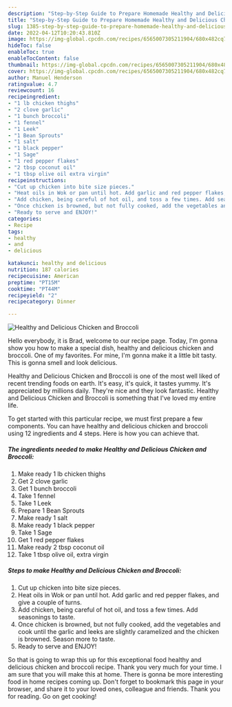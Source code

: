 ```yaml
---
description: "Step-by-Step Guide to Prepare Homemade Healthy and Delicious Chicken and Broccoli"
title: "Step-by-Step Guide to Prepare Homemade Healthy and Delicious Chicken and Broccoli"
slug: 1385-step-by-step-guide-to-prepare-homemade-healthy-and-delicious-chicken-and-broccoli
date: 2022-04-12T10:20:43.810Z
image: https://img-global.cpcdn.com/recipes/6565007305211904/680x482cq70/healthy-and-delicious-chicken-and-broccoli-recipe-main-photo.jpg
hideToc: false
enableToc: true
enableTocContent: false
thumbnail: https://img-global.cpcdn.com/recipes/6565007305211904/680x482cq70/healthy-and-delicious-chicken-and-broccoli-recipe-main-photo.jpg
cover: https://img-global.cpcdn.com/recipes/6565007305211904/680x482cq70/healthy-and-delicious-chicken-and-broccoli-recipe-main-photo.jpg
author: Manuel Henderson
ratingvalue: 4.7
reviewcount: 16
recipeingredient:
- "1 lb chicken thighs"
- "2 clove garlic"
- "1 bunch broccoli"
- "1 fennel"
- "1 Leek"
- "1 Bean Sprouts"
- "1 salt"
- "1 black pepper"
- "1 Sage"
- "1 red pepper flakes"
- "2 tbsp coconut oil"
- "1 tbsp olive oil extra virgin"
recipeinstructions:
- "Cut up chicken into bite size pieces."
- "Heat oils in Wok or pan until hot. Add garlic and red pepper flakes, and give a couple of turns."
- "Add chicken, being careful of hot oil, and toss a few times. Add seasonings to taste."
- "Once chicken is browned, but not fully cooked, add the vegetables and cook until the garlic and leeks are slightly caramelized and the chicken is browned. Season more to taste."
- "Ready to serve and ENJOY!"
categories:
- Recipe
tags:
- healthy
- and
- delicious

katakunci: healthy and delicious 
nutrition: 187 calories
recipecuisine: American
preptime: "PT15M"
cooktime: "PT44M"
recipeyield: "2"
recipecategory: Dinner

---
```



![Healthy and Delicious Chicken and Broccoli](https://img-global.cpcdn.com/recipes/6565007305211904/680x482cq70/healthy-and-delicious-chicken-and-broccoli-recipe-main-photo.jpg)

Hello everybody, it is Brad, welcome to our recipe page. Today, I'm gonna show you how to make a special dish, healthy and delicious chicken and broccoli. One of my favorites. For mine, I'm gonna make it a little bit tasty. This is gonna smell and look delicious.

Healthy and Delicious Chicken and Broccoli is one of the most well liked of recent trending foods on earth. It's easy, it's quick, it tastes yummy. It's appreciated by millions daily. They're nice and they look fantastic. Healthy and Delicious Chicken and Broccoli is something that I've loved my entire life.




To get started with this particular recipe, we must first prepare a few components. You can have healthy and delicious chicken and broccoli using 12 ingredients and 4 steps. Here is how you can achieve that.

<!--inarticleads1-->

##### The ingredients needed to make Healthy and Delicious Chicken and Broccoli:

1. Make ready 1 lb chicken thighs
1. Get 2 clove garlic
1. Get 1 bunch broccoli
1. Take 1 fennel
1. Take 1 Leek
1. Prepare 1 Bean Sprouts
1. Make ready 1 salt
1. Make ready 1 black pepper
1. Take 1 Sage
1. Get 1 red pepper flakes
1. Make ready 2 tbsp coconut oil
1. Take 1 tbsp olive oil, extra virgin




<!--inarticleads2-->

##### Steps to make Healthy and Delicious Chicken and Broccoli:

1. Cut up chicken into bite size pieces.
1. Heat oils in Wok or pan until hot. Add garlic and red pepper flakes, and give a couple of turns.
1. Add chicken, being careful of hot oil, and toss a few times. Add seasonings to taste.
1. Once chicken is browned, but not fully cooked, add the vegetables and cook until the garlic and leeks are slightly caramelized and the chicken is browned. Season more to taste.
1. Ready to serve and ENJOY!



So that is going to wrap this up for this exceptional food healthy and delicious chicken and broccoli recipe. Thank you very much for your time. I am sure that you will make this at home. There is gonna be more interesting food in home recipes coming up. Don't forget to bookmark this page in your browser, and share it to your loved ones, colleague and friends. Thank you for reading. Go on get cooking!
